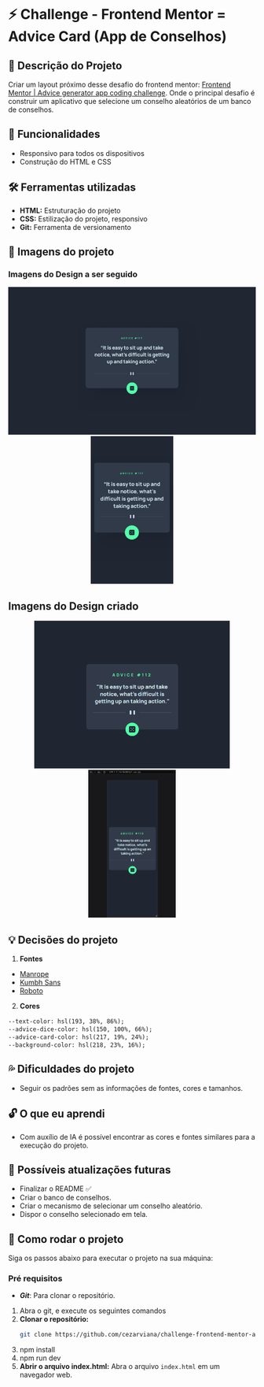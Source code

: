 # ⚡ Challenge - Frontend Mentor = Advice Card (App de Conselhos)

## 📝 Descrição do Projeto
Criar um layout próximo desse desafio do frontend mentor: [Frontend Mentor | Advice generator app coding challenge](https://www.frontendmentor.io/challenges/advice-generator-app-QdUG-13db). Onde o principal desafio é construir um aplicativo que selecione um conselho aleatórios de um banco de conselhos. 


## 🔎 Funcionalidades
- Responsivo para todos os dispositivos
- Construção do HTML e CSS


## 🛠️ Ferramentas utilizadas
- **HTML:** Estruturação do projeto
- **CSS:** Estilização do projeto, responsivo
- **Git:** Ferramenta de versionamento


## 🎨 Imagens do projeto

### Imagens do Design a ser seguido
<div align="center">
<img src="design/desing-base-desktop.jpg" style="height: 300px;"> <br>
<img src="design/desing-base-mobile.jpg" style="height: 300px; text-align: center;">
</div>

## Imagens do Design criado
<div align="center">
<img src="design/1-desktop.png"  style="height: 300px; text-align: center;"> <br>
<img src="design/1-mobile.png"  style="height: 300px; text-align: center;">
</div>


## 💡 Decisões do projeto
1. **Fontes**
- [Manrope](https://fonts.google.com/specimen/Manrope)
- [Kumbh Sans](https://fonts.google.com/specimen/Kumbh+Sans)
- [Roboto](https://fonts.google.com/specimen/Roboto)

2. **Cores**
```
--text-color: hsl(193, 38%, 86%);
--advice-dice-color: hsl(150, 100%, 66%);
--advice-card-color: hsl(217, 19%, 24%);
--background-color: hsl(218, 23%, 16%);
```


## 💦 Dificuldades do projeto
- Seguir os padrões sem as informações de fontes, cores e tamanhos.


## 🔓 O que eu aprendi
- Com auxílio de IA é possível encontrar as cores e fontes similares para a execução do projeto.


## 💭 Possíveis atualizações futuras
- Finalizar o README ✅
- Criar o banco de conselhos.
- Criar o mecanismo de selecionar um conselho aleatório.
- Dispor o conselho selecionado em tela.

## 🚀 Como rodar o projeto
Siga os passos abaixo para executar o projeto na sua máquina:

### Pré requisitos

- <strong><i>Git</i></strong>: Para clonar o repositório.


1. Abra o git, e execute os seguintes comandos
2. **Clonar o repositório:**
   ```bash
   git clone https://github.com/cezarviana/challenge-frontend-mentor-advice-card.git
   ```
3. npm install
4. npm run dev
5. **Abrir o arquivo index.html:** Abra o arquivo `index.html` em um navegador web.
